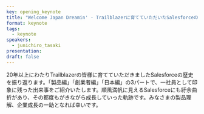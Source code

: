 ```yaml
---
key: opening_keynote
title: "Welcome Japan Dreamin' - Trailblazerに育てていただいたSalesforceの成長日記 -"
format: keynote
tags:
  - keynote
speakers:
  - junichiro_tasaki
presentation: 
draft: false
---
```

20年以上にわたりTrailblazerの皆様に育てていただきましたSalesforceの歴史を振り返ります。「製品編」「創業者編」「日本編」の3パートで、一社員として印象に残った出来事をご紹介いたします。順風満帆に見えるSalesforceにも紆余曲折があり、その都度もがきながら成長していった軌跡です。みなさまの製品理解、企業成長の一助となれば幸いです。